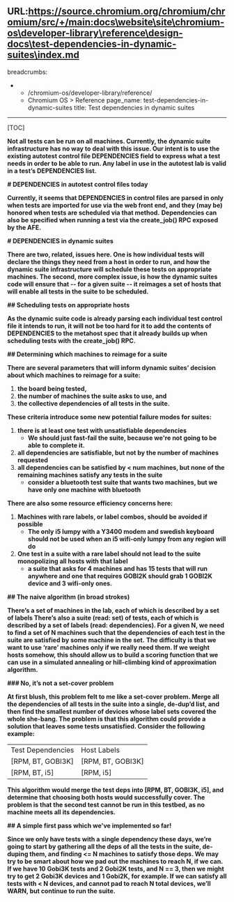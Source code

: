 URL:https://source.chromium.org/chromium/chromium/src/+/main:docs\website\site\chromium-os\developer-library\reference\design-docs\test-dependencies-in-dynamic-suites\index.md
---
breadcrumbs:
- - /chromium-os/developer-library/reference/
  - Chromium OS > Reference
page_name: test-dependencies-in-dynamic-suites
title: Test dependencies in dynamic suites
---

[TOC]

****Not all tests can be run on all machines. Currently, the dynamic suite infrastructure has no way to deal with this issue. Our intent is to use the existing autotest control file DEPENDENCIES field to express what a test needs in order to be able to run. Any label in use in the autotest lab is valid in a test’s DEPENDENCIES list.****

**# DEPENDENCIES in autotest control files today**

**Currently, it seems that DEPENDENCIES in control files are parsed in only when tests are imported for use via the web front end, and they (may be) honored when tests are scheduled via that method.**
**Dependencies can also be specified when running a test via the create_job() RPC exposed by the AFE.**

**# DEPENDENCIES in dynamic suites**

**There are two, related, issues here. One is how individual tests will declare the things they need from a host in order to run, and how the dynamic suite infrastructure will schedule these tests on appropriate machines. The second, more complex issue, is how the dynamic suites code will ensure that -- for a given suite -- it reimages a set of hosts that will enable all tests in the suite to be scheduled.**

**## Scheduling tests on appropriate hosts**

**As the dynamic suite code is already parsing each individual test control file it intends to run, it will not be too hard for it to add the contents of DEPENDENCIES to the metahost spec that it already builds up when scheduling tests with the create_job() RPC.**

**## Determining which machines to reimage for a suite**

**There are several parameters that will inform dynamic suites’ decision about which machines to reimage for a suite:**

1.  **the board being tested,**
2.  **the number of machines the suite asks to use, and**
3.  **the collective dependencies of all tests in the suite.**

**These criteria introduce some new potential failure modes for suites:**

1.  **there is at least one test with unsatisfiable dependencies**
    *   **We should just fast-fail the suite, because we're not going to
                be able to complete it.**
2.  **all dependencies are satisfiable, but not by the number of
            machines requested**
3.  **all dependencies can be satisfied by &lt; num machines, but none
            of the remaining machines satisfy any tests in the suite**
    *   **consider a bluetooth test suite that wants two machines, but
                we have only one machine with bluetooth**

**There are also some resource efficiency concerns here:**

1.  **Machines with rare labels, or label combos, should be avoided if
            possible**
    *   **The only i5 lumpy with a Y3400 modem and swedish keyboard
                should not be used when an i5 wifi-only lumpy from any region
                will do**
2.  **One test in a suite with a rare label should not lead to the suite
            monopolizing all hosts with that label**
    *   **a suite that asks for 4 machines and has 15 tests that will
                run anywhere and one that requires GOBI2K should grab 1 GOBI2K
                device and 3 wifi-only ones.**

**## The naive algorithm (in broad strokes)**

**There’s a set of machines in the lab, each of which is described by a set of labels There’s also a suite (read: set) of tests, each of which is described by a set of labels (read: dependencies). For a given N, we need to find a set of N machines such that the dependencies of each test in the suite are satisfied by some machine in the set.**
**The difficulty is that we want to use ‘rare’ machines only if we really need them. If we weight hosts somehow, this should allow us to build a scoring function that we can use in a simulated annealing or hill-climbing kind of approximation algorithm.**

**### No, it’s not a set-cover problem**

**At first blush, this problem felt to me like a set-cover problem. Merge all the dependencies of all tests in the suite into a single, de-dup’d list, and then find the smallest number of devices whose label sets covered the whole she-bang. The problem is that this algorithm could provide a solution that leaves some tests unsatisfied. Consider the following example:**

**<table>**
**<tr>**
**<td>Test Dependencies</td>**
**<td>Host Labels</td>**
**</tr>**
**<tr>**
**<td>\[RPM, BT, GOBI3K\]</td>**
**<td>\[RPM, BT, GOBI3K\]</td>**
**</tr>**
**<tr>**
**<td>\[RPM, BT, i5\]</td>**
**<td>\[RPM, i5\]</td>**
**</tr>**
**</table>**

**This algorithm would merge the test deps into \[RPM, BT, GOBI3K, i5\], and determine that choosing both hosts would successfully cover. The problem is that the second test cannot be run in this testbed, as no machine meets all its dependencies.**

**## A simple first pass which we've implemented so far!**

**Since we only have tests with a single dependency these days, we’re going to
start by gathering all the deps of all the tests in the suite, de-duping them,
and finding &lt;= N machines to satisfy those deps. We may try to be smart about
how we pad out the machines to reach N, if we can. If we have 10 Gobi3K tests
and 2 Gobi2K tests, and N == 3, then we might try to get 2 Gobi3K devices and 1
Gobi2K, for example. If we can satisfy all tests with &lt; N devices, and cannot
pad to reach N total devices, we’ll WARN, but continue to run the suite.**
